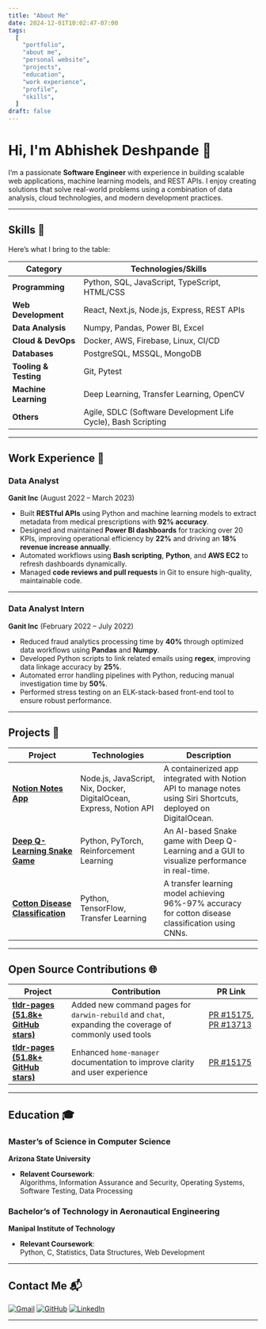 ```yaml
---
title: "About Me"
date: 2024-12-01T10:02:47-07:00
tags:
  [
    "portfolio",
    "about me",
    "personal website",
    "projects",
    "education",
    "work experience",
    "profile",
    "skills",
  ]
draft: false
---
```


# Hi, I'm Abhishek Deshpande 👋

I’m a passionate **Software Engineer** with experience in building scalable web applications, machine learning models, and REST APIs. I enjoy creating solutions that solve real-world problems using a combination of data analysis, cloud technologies, and modern development practices.

---

## Skills 🌟

Here’s what I bring to the table:

| **Category**          | **Technologies/Skills**                                       |
| --------------------- | ------------------------------------------------------------- |
| **Programming**       | Python, SQL, JavaScript, TypeScript, HTML/CSS                 |
| **Web Development**   | React, Next.js, Node.js, Express, REST APIs                   |
| **Data Analysis**     | Numpy, Pandas, Power BI, Excel                                |
| **Cloud & DevOps**    | Docker, AWS, Firebase, Linux, CI/CD                           |
| **Databases**         | PostgreSQL, MSSQL, MongoDB                                    |
| **Tooling & Testing** | Git, Pytest                                                   |
| **Machine Learning**  | Deep Learning, Transfer Learning, OpenCV                      |
| **Others**            | Agile, SDLC (Software Development Life Cycle), Bash Scripting |

---

## Work Experience 💼

### Data Analyst

**Ganit Inc** (August 2022 – March 2023)

- Built **RESTful APIs** using Python and machine learning models to extract metadata from medical prescriptions with **92% accuracy**.
- Designed and maintained **Power BI dashboards** for tracking over 20 KPIs, improving operational efficiency by **22%** and driving an **18% revenue increase annually**.
- Automated workflows using **Bash scripting**, **Python**, and **AWS EC2** to refresh dashboards dynamically.
- Managed **code reviews and pull requests** in Git to ensure high-quality, maintainable code.

---

### Data Analyst Intern

**Ganit Inc** (February 2022 – July 2022)

- Reduced fraud analytics processing time by **40%** through optimized data workflows using **Pandas** and **Numpy**.
- Developed Python scripts to link related emails using **regex**, improving data linkage accuracy by **25%**.
- Automated error handling pipelines with Python, reducing manual investigation time by **50%**.
- Performed stress testing on an ELK-stack-based front-end tool to ensure robust performance.

---

## Projects 🚀

| **Project**                                                                                         | **Technologies**                                                    | **Description**                                                                                                |
| --------------------------------------------------------------------------------------------------- | ------------------------------------------------------------------- | -------------------------------------------------------------------------------------------------------------- |
| [**Notion Notes App**](https://github.com/Abhishek-1804/notion_notes_app)                           | Node.js, JavaScript, Nix, Docker, DigitalOcean, Express, Notion API | A containerized app integrated with Notion API to manage notes using Siri Shortcuts, deployed on DigitalOcean. |
| [**Deep Q-Learning Snake Game**](https://github.com/Abhishek-1804/SnakeAI)                          | Python, PyTorch, Reinforcement Learning                             | An AI-based Snake game with Deep Q-Learning and a GUI to visualize performance in real-time.                   |
| [**Cotton Disease Classification**](https://github.com/Abhishek-1804/Cotton_disease_classification) | Python, TensorFlow, Transfer Learning                               | A transfer learning model achieving 96%-97% accuracy for cotton disease classification using CNNs.             |

---

## Open Source Contributions 🌐

| **Project**                                                                                        | **Contribution**                                                                                                      | **PR Link**                                                                                     |
| -------------------------------------------------------------------------------------------------- | -------------------------------------------------------------------------------------------------------------------- | ----------------------------------------------------------------------------------------------- |
| [**tldr-pages (51.8k+ GitHub stars)**](https://github.com/tldr-pages/tldr)                         | Added new command pages for `darwin-rebuild` and `chat`, expanding the coverage of commonly used tools               | [PR #15175](https://github.com/tldr-pages/tldr/pull/15175), [PR #13713](https://github.com/tldr-pages/tldr/pull/13713) |
| [**tldr-pages (51.8k+ GitHub stars)**](https://github.com/tldr-pages/tldr)                         | Enhanced `home-manager` documentation to improve clarity and user experience                                         | [PR #15175](https://github.com/tldr-pages/tldr/pull/15175)                                       |

---

## Education 🎓

### Master’s of Science in Computer Science

**Arizona State University**  

- **Relavent Coursework**:  
  Algorithms, Information Assurance and Security, Operating Systems, Software Testing, Data Processing

### Bachelor’s of Technology in Aeronautical Engineering

**Manipal Institute of Technology**  

- **Relevant Coursework**:  
  Python, C, Statistics, Data Structures, Web Development

---

## Contact Me 📬

[![Gmail](https://img.shields.io/badge/Gmail-red?style=for-the-badge&logo=gmail)](mailto:apdeshp4@asu.edu) [![GitHub](https://img.shields.io/badge/GitHub-black?style=for-the-badge&logo=github)](https://github.com/Abhishek-1804) [![LinkedIn](https://img.shields.io/badge/LinkedIn-blue?style=for-the-badge&logo=linkedin)](https://linkedin.com/in/abhishekdeshpande18)

---
